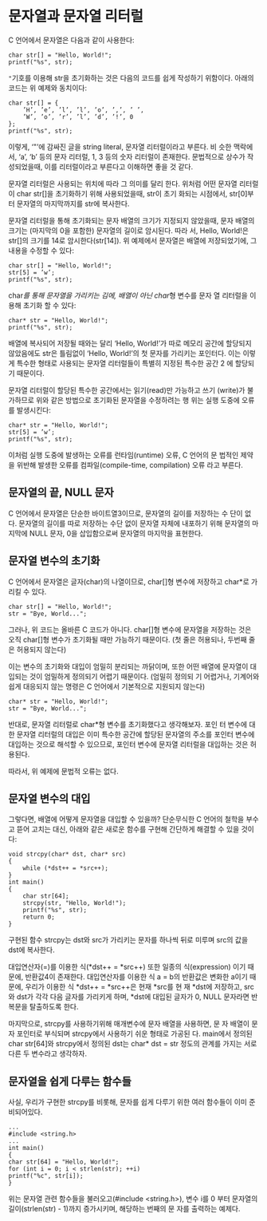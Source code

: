 # 문자열과 문자열 리터럴

C 언어에서 문자열은 다음과 같이 사용한다:

```
char str[] = "Hello, World!";
printf("%s", str);
```

`"`기호를 이용해 str을 초기화하는 것은 다음의 코드를 쉽게 작성하기
위함이다. 아래의 코드는 위 예제와 동치이다:

```
char str[] = {
    ’H’, ’e’, ’l’, ’l’, ’o’, ’,’, ’ ’,
    ’W’, ’o’, ’r’, ’l’, ’d’, ’!’, 0
};
printf("%s", str);
```

이렇게, ‘"’에 감싸진 글을 string literal, 문자열 리터럴이라고 부른다. 비
슷한 맥락에서, ‘a’, ‘b’ 등의 문자 리터럴, 1, 3 등의 숫자 리터럴이 존재한다.
문법적으로 상수가 작성되었을때, 이를 리터럴이라고 부른다고 이해하면 좋을
것 같다.

문자열 리터럴은 사용되는 위치에 따라 그 의미를 달리 한다. 위처럼 어떤
문자열 리터럴이 char str[]을 초기화하기 위해 사용되었을때, str이 초기
화되는 시점에서, str[0]부터 문자열의 마지막까지를 str에 복사한다.

문자열 리터럴을 통해 초기화되는 문자 배열의 크기가 지정되지 않았을때,
문자 배열의 크기는 (마지막의 0을 포함한) 문자열의 길이로 암시된다. 따라
서, Hello, World!은 str[]의 크기를 14로 암시한다(str[14]). 위 예제에서
문자열은 배열에 저장되었기에, 그 내용을 수정할 수 있다:


```
char str[] = "Hello, World!";
str[5] = ’w’;
printf("%s", str);
```

char*를 통해 문자열을 가리키는 김에, 배열이 아닌 char*형 변수를 문자
열 리터럴을 이용해 초기화 할 수 있다:

```
char* str = "Hello, World!";
printf("%s", str);
```

배열에 복사되어 저장될 때와는 달리 ‘Hello, World!’가 따로 메모리 공간에
할당되지 않았음에도 str은 틀림없이 ‘Hello, World!’의 첫 문자를 가리키는
포인터다. 이는 이렇게 특수한 형태로 사용되는 문자열 리터럴들이 특별히
지정된 특수한 공간 2 에 할당되기 때문이다.

문자열 리터럴이 할당된 특수한 공간에서는 읽기(read)만 가능하고 쓰기
(write)가 불가하므로 위와 같은 방법으로 초기화된 문자열을 수정하려는 행
위는 실행 도중에 오류를 발생시킨다:

```
char* str = "Hello, World!";
str[5] = ’w’;
printf("%s", str);
```


이처럼 실행 도중에 발생하는 오류를 런타임(runtime) 오류, C 언어의 문
법적인 제약을 위반해 발생한 오류를 컴파일(compile-time, compilation) 오류
라고 부른다.

## 문자열의 끝, NULL 문자

C 언어에서 문자열은 단순한 바이트열3이므로, 문자열의 길이를 저장하는 수
단이 없다. 문자열의 길이를 따로 저장하는 수단 없이 문자열 자체에 내포하기
위해 문자열의 마지막에 NULL 문자, 0을 삽입함으로써 문자열의 마지막을
표현한다.

## 문자열 변수의 초기화

C 언어에서 문자열은 글자(char)의 나열이므로, char[]형 변수에 저장하고
char*로 가리킬 수 있다.

```
char str[] = "Hello, World!";
str = "Bye, World...";
```

그러나, 위 코드는 올바른 C 코드가 아니다. char[]형 변수에 문자열을
저장하는 것은 오직 char[]형 변수가 초기화될 때만 가능하기 때문이다. (첫
줄은 허용되나, 두번째 줄은 허용되지 않는다)

이는 변수의 초기화와 대입이 엄밀히 분리되는 까닭이며, 또한 어떤 배열에
문자열이 대입되는 것이 엄밀하게 정의되기 어렵기 때문이다. (엄밀히 정의되
기 어렵거나, 기계어와 쉽게 대응되지 않는 명령은 C 언어에서 기본적으로
지원되지 않는다)

```
char* str = "Hello, World!";
str = "Bye, World...";
```

반대로, 문자열 리터럴로 char*형 변수를 초기화했다고 생각해보자. 포인
터 변수에 대한 문자열 리터럴의 대입은 이미 특수한 공간에 할당된 문자열의
주소를 포인터 변수에 대입하는 것으로 해석할 수 있으므로, 포인터 변수에
문자열 리터럴을 대입하는 것은 허용된다.

따라서, 위 예제에 문법적 오류는 없다.

## 문자열 변수의 대입

그렇다면, 배열에 어떻게 문자열을 대입할 수 있을까? 단순무식한 C 언어의
철학을 부수고 뜯어 고치는 대신, 아래와 같은 새로운 함수를 구현해 간단하게
해결할 수 있을 것이다:

```
void strcpy(char* dst, char* src)
{
    while (*dst++ = *src++);
}
int main()
{
    char str[64];
    strcpy(str, "Hello, World!");
    printf("%s", str);
    return 0;
}
```

구현된 함수 strcpy는 dst와 src가 가리키는 문자를 하나씩 뒤로 미루며
src의 값을 dst에 복사한다.

대입연산자(=)를 이용한 식(*dst++ = *src++) 또한 일종의 식(expression)
이기 때문에, 반환값4이 존재한다. 대입연산자를 이용한 식 a = b의 반환값은
변화한 a이기 때문에, 우리가 이용한 식 *dst++ = *src++은 현재 *src를 현
재 *dst에 저장하고, src와 dst가 각각 다음 글자를 가리키게 하며, *dst에
대입된 글자가 0, NULL 문자라면 반복문을 탈출하도록 한다.

마지막으로, strcpy를 사용하기위해 매개변수에 문자 배열을 사용하면, 문
자 배열이 문자 포인터로 부식되며 strcpy에서 사용하기 쉬운 형태로 가공된
다. main에서 정의된 char str[64]와 strcpy에서 정의된 dst는 char* dst = str
정도의 관계를 가지는 서로 다른 두 변수라고 생각하자.

## 문자열을 쉽게 다루는 함수들

사실, 우리가 구현한 strcpy를 비롯해, 문자를 쉽게 다루기 위한 여러 함수들이
이미 준비되어있다.

```
...
#include <string.h>
...
int main()
{
char str[64] = "Hello, World!";
for (int i = 0; i < strlen(str); ++i)
printf("%c", str[i]);
}
```

위는 문자열 관련 함수들을 불러오고(#include <string.h>), 변수 i를 0
부터 문자열의 길이(strlen(str) - 1)까지 증가시키며, 해당하는 번째의 문
자를 출력하는 예제다.

